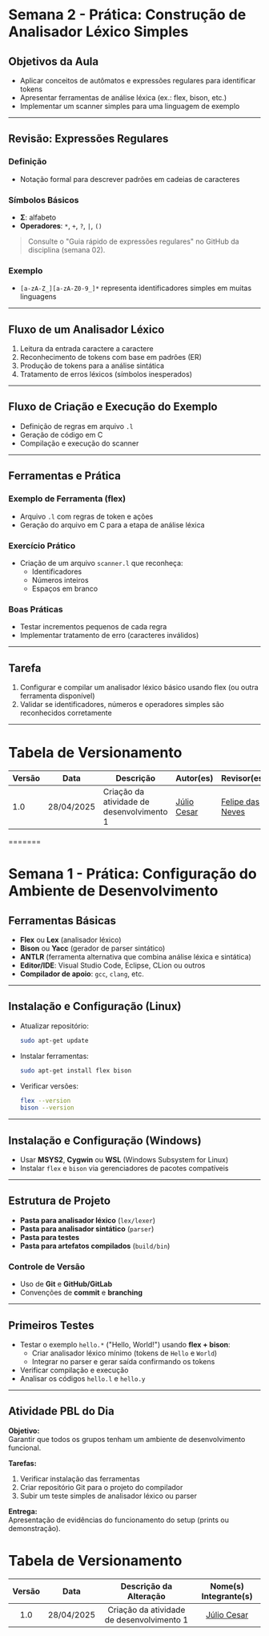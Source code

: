# Semana 2 - Prática: Construção de Analisador Léxico Simples

## Objetivos da Aula

- Aplicar conceitos de autômatos e expressões regulares para identificar tokens
- Apresentar ferramentas de análise léxica (ex.: flex, bison, etc.)
- Implementar um scanner simples para uma linguagem de exemplo

---

## Revisão: Expressões Regulares

### Definição

- Notação formal para descrever padrões em cadeias de caracteres

### Símbolos Básicos

- **Σ**: alfabeto
- **Operadores**: `*`, `+`, `?`, `|`, `()`

> Consulte o "Guia rápido de expressões regulares" no GitHub da disciplina (semana 02).

### Exemplo

- `[a-zA-Z_][a-zA-Z0-9_]*` representa identificadores simples em muitas linguagens

---

## Fluxo de um Analisador Léxico

1. Leitura da entrada caractere a caractere
2. Reconhecimento de tokens com base em padrões (ER)
3. Produção de tokens para a análise sintática
4. Tratamento de erros léxicos (símbolos inesperados)

---

## Fluxo de Criação e Execução do Exemplo

- Definição de regras em arquivo `.l`
- Geração de código em C
- Compilação e execução do scanner

---

## Ferramentas e Prática

### Exemplo de Ferramenta (flex)

- Arquivo `.l` com regras de token e ações
- Geração do arquivo em C para a etapa de análise léxica

### Exercício Prático

- Criação de um arquivo `scanner.l` que reconheça:
  - Identificadores
  - Números inteiros
  - Espaços em branco

### Boas Práticas

- Testar incrementos pequenos de cada regra
- Implementar tratamento de erro (caracteres inválidos)

---

## Tarefa

1. Configurar e compilar um analisador léxico básico usando flex (ou outra ferramenta disponível)
2. Validar se identificadores, números e operadores simples são reconhecidos corretamente

---

# Tabela de Versionamento 

| Versão | Data       | Descrição                           | Autor(es) | Revisor(es) |
|--------|------------|-------------------------------------|-----------|-------------|
| 1.0    | 28/04/2025 | Criação da atividade de desenvolvimento 1        | [Júlio Cesar](https://github.com/Julio1099) | [Felipe das Neves](https://github.com/FelipeFreire-gf) |
=======
# Semana 1 - Prática: Configuração do Ambiente de Desenvolvimento

## Ferramentas Básicas

- **Flex** ou **Lex** (analisador léxico)
- **Bison** ou **Yacc** (gerador de parser sintático)
- **ANTLR** (ferramenta alternativa que combina análise léxica e sintática)
- **Editor/IDE**: Visual Studio Code, Eclipse, CLion ou outros
- **Compilador de apoio**: `gcc`, `clang`, etc.

---

## Instalação e Configuração (Linux)

- Atualizar repositório:
  ```bash
  sudo apt-get update
  ```
- Instalar ferramentas:
  ```bash
  sudo apt-get install flex bison
  ```
- Verificar versões:
  ```bash
  flex --version
  bison --version
  ```

---

## Instalação e Configuração (Windows)

- Usar **MSYS2**, **Cygwin** ou **WSL** (Windows Subsystem for Linux)
- Instalar `flex` e `bison` via gerenciadores de pacotes compatíveis

---

## Estrutura de Projeto

- **Pasta para analisador léxico** (`lex/lexer`)
- **Pasta para analisador sintático** (`parser`)
- **Pasta para testes**
- **Pasta para artefatos compilados** (`build/bin`)

### Controle de Versão

- Uso de **Git** e **GitHub/GitLab**
- Convenções de **commit** e **branching**

---

## Primeiros Testes

- Testar o exemplo `hello.*` ("Hello, World!") usando **flex + bison**:
  - Criar analisador léxico mínimo (tokens de `Hello` e `World`)
  - Integrar no parser e gerar saída confirmando os tokens
- Verificar compilação e execução
- Analisar os códigos `hello.l` e `hello.y`

---

## Atividade PBL do Dia

**Objetivo:**  
Garantir que todos os grupos tenham um ambiente de desenvolvimento funcional.

**Tarefas:**

1. Verificar instalação das ferramentas
2. Criar repositório Git para o projeto do compilador
3. Subir um teste simples de analisador léxico ou parser

**Entrega:**  
Apresentação de evidências do funcionamento do setup (prints ou demonstração).

# Tabela de Versionamento 

| Versão | Data       | Descrição da Alteração              | Nome(s) Integrante(s) |
| :----: | :--------: | :---------------------------------: | :-------------------: |
| 1.0    | 28/04/2025 | Criação da atividade de desenvolvimento 1  | [Júlio Cesar](https://github.com/Julio1099)        |